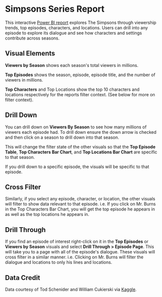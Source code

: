 # Simpsons Series Report
This interactive [Power BI report](https://app.powerbi.com/view?r=eyJrIjoiNmEwOWMzY2EtY2Q2ZS00ZjIxLWExOWMtNDFiZjA2OTVhNjg1IiwidCI6ImJjMzM5NDJjLTE2YjQtNDcwYS04Yjc5LTk1MmNmMzY0NmJjYiIsImMiOjZ9) explores The Simpsons through viewership trends, top episodes, characters, and locations. Users can drill into any episode to explore its dialogue and see how characters and settings contribute across seasons.

## Visual Elements
**Viewers by Season** shows each season's total viewers in millions.

**Top Episodes** shows the season, episode, episode title, and the number of viewers in millions.

**Top Characters** and Top Locations show the top 10 characters and locations respectively for the reports filter context. (See below for more on filter context).  

## Drill Down
You can drill down on **Viewers By Season** to see how many millions of viewers each episode had. To drill down ensure the down arrow is checked and then click on a season to drill down into that season. 

This will change the filter state of the other visuals so that the **Top Episode Table**, **Top Characters Bar Chart**, and **Top Locations Bar Chart** are specific to that season.

If you drill down to a specific episode, the visuals will be specific to that episode.

## Cross Filter
Similarly, if you select any episode, character, or location, the other visuals will filter to show data relevant to that episode. i.e. If you click on Mr. Burns in the Top Characters Bar Chart, you will get the top episode he appears in as well as the top locations he appears in. 

## Drill Through
If you find an episode of interest right-click on it in the **Top Episodes** or **Viewers by Season** visuals and select **Drill Through > Episode Page**. This will take you to a page with all of the episode's dialogue. These visuals will cross filter in a similar manner. i.e. Clicking on Mr. Burns will filter the dialogue and locations to only his lines and locations.

## Data Credit
Data courtesy of Tod Schenider and William Cukierski via [Kaggle](https://www.kaggle.com/datasets/prashant111/the-simpsons-dataset).

